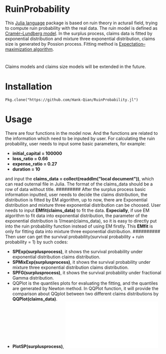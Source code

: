 RuinProbability
=
This [Julia language](http://julialang.org) package is based on ruin theory in acturail field, trying to compute ruin probability with the real data.
The ruin model is defined as [Cramér–Lundberg model](http://matthewhr.wordpress.com/2012/12/11/cramer-lundberg-model/). In the surplus process, claims data is fitted by exponential distribution and mixture three exponential distribution, claims size is generated by Possion process. Fitting method is [Expectation–maximization algorithm](http://en.wikipedia.org/wiki/Expectation%E2%80%93maximization_algorithm). 
#
Claims models and claims size models will be extended in the future.
# 
#
Installation
=
```
Pkg.clone("https://github.com/Hank-Qian/RuinProbability.jl")
```
#
Usage
=
There are four functions in the model now. And the functions are related to the information which need to be inputed by user. For calculating the ruin probability, user needs to input some basic parameters, for example:

* **initial_capital = 100000**
* **loss_ratio = 0.66**
* **expense_ratio = 0.27**
* **duration = 10**

and input the **claims_data = collect(readdlm("local document"))**, which can read outernal file in Julia. The format of the claims_data should be a row of data without title.
#########
After the surplus process basic information inputted, user needs to decide the claims distribution, the distribution is fitted by EM algorithm, up to now, there are Exponential distribution and mixture three exponential distribution can be choosed. User needs to input **EMfit(claims_data)** to fit the data. **Expecially**, if use EM algorithm to fit data into exponential distribution, the parameter of the exponential distribution is 1/mean(claims_data), so it is easy to directly put into the ruin probability function instead of using EM firstly. This **EMfit** is only for fitting data into mixture three exponential distribution.
##########
Then user can get the survival probability(survival probability + ruin probability = 1) by such codes:
* **SPExp(surplusprocess)**, it shows the survival probability under exponential distribution claims distribution. 
* **SPMixExp(surplusprocess)**, it shows the survival probability under mixture three exponential distribution claims distribution. 
* **SPFG(surplusprocess)**, it shows the survival probability under fractional Gamma distribution.
* QQPlot is the quantiles plots for evaluating the fitting, and the quantiles are generated by Newton method. In QQPlot function, it will provide the comparison about QQplot between two different claims distributions by **QQPlot(claims_data)**. 
* **PlotSP(surplusprocess)**, 
![a](file:///Users/Hank/Documents/Three%20models%20online.html)




